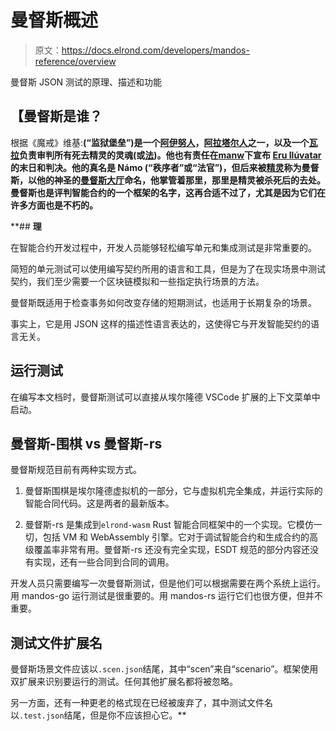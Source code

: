 # 曼督斯概述

> 原文：<https://docs.elrond.com/developers/mandos-reference/overview>

 曼督斯 JSON 测试的原理、描述和功能

## **【曼督斯是谁？**

根据《魔戒》维基:[](https://lotr.fandom.com/wiki/Mandos)**(“监狱堡垒”)是一个[阿伊努人](https://lotr.fandom.com/wiki/Ainu)，[阿拉塔尔人](https://lotr.fandom.com/wiki/Aratar)之一，以及一个[瓦拉](https://lotr.fandom.com/wiki/Vala)负责审判所有死去精灵的灵魂(或[法](https://lotr.fandom.com/wiki/Fëa))。他也有责任在[manw](https://lotr.fandom.com/wiki/Manwë)下宣布 [Eru Ilúvatar](https://lotr.fandom.com/wiki/Eru_Ilúvatar) 的末日和判决。他的真名是 **Námo** (“秩序者”或“法官”)，但后来被[精灵](https://lotr.fandom.com/wiki/Elves)称为曼督斯，以他的神圣的[曼督斯大厅](https://lotr.fandom.com/wiki/Halls_of_Mandos)命名，他掌管着那里，那里是精灵被杀死后的去处。曼督斯也是评判智能合约的一个框架的名字，这再合适不过了，尤其是因为它们在许多方面也是不朽的。**

 **## **理**

在智能合约开发过程中，开发人员能够轻松编写单元和集成测试是非常重要的。

简短的单元测试可以使用编写契约所用的语言和工具，但是为了在现实场景中测试契约，我们至少需要一个区块链模拟和一些指定执行场景的方法。

曼督斯既适用于检查事务如何改变存储的短期测试，也适用于长期复杂的场景。

事实上，它是用 JSON 这样的描述性语言表达的，这使得它与开发智能契约的语言无关。

## **运行测试**

在编写本文档时，曼督斯测试可以直接从埃尔隆德 VSCode 扩展的上下文菜单中启动。

## **曼督斯-围棋 vs 曼督斯-rs**

曼督斯规范目前有两种实现方式。

1.  曼督斯围棋是埃尔隆德虚拟机的一部分，它与虚拟机完全集成，并运行实际的智能合同代码。这是两者的最新版本。

2.  曼督斯-rs 是集成到`elrond-wasm` Rust 智能合同框架中的一个实现。它模仿一切，包括 VM 和 WebAssembly 引擎。它对于调试智能合约和生成合约的高级覆盖率非常有用。曼督斯-rs 还没有完全实现，ESDT 规范的部分内容还没有实现，还有一些合同到合同的调用。

开发人员只需要编写一次曼督斯测试，但是他们可以根据需要在两个系统上运行。用 mandos-go 运行测试是很重要的。用 mandos-rs 运行它们也很方便，但并不重要。

## **测试文件扩展名**

曼督斯场景文件应该以`.scen.json`结尾，其中“scen”来自“scenario”。框架使用双扩展来识别要运行的测试。任何其他扩展名都将被忽略。

另一方面，还有一种更老的格式现在已经被废弃了，其中测试文件名以`.test.json`结尾，但是你不应该担心它。**